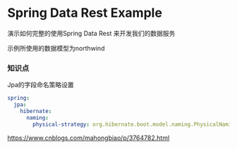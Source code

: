 # Spring Data Rest Example

演示如何完整的使用Spring Data Rest 来开发我们的数据服务

示例所使用的数据模型为northwind


### 知识点

Jpa的字段命名策略设置
```yaml
spring:
  jpa:
    hibernate:
      naming:
        physical-strategy: org.hibernate.boot.model.naming.PhysicalNamingStrategyStandardImpl
```

https://www.cnblogs.com/mahongbiao/p/3764782.html